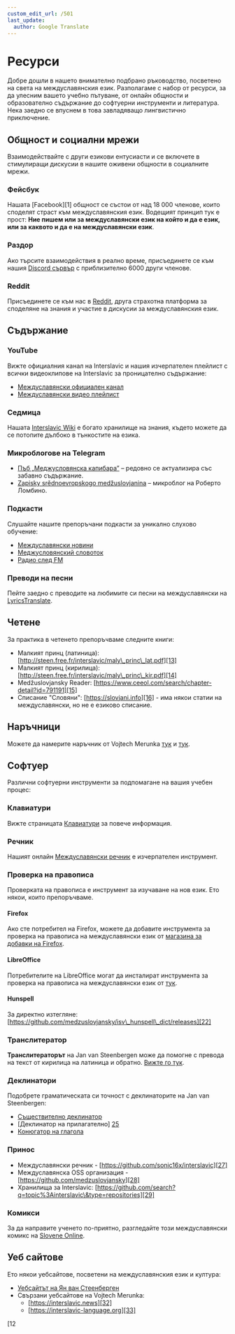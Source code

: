 ```yaml
---
custom_edit_url: /501
last_update:
  author: Google Translate
---
```


# Ресурси

Добре дошли в нашето внимателно подбрано ръководство, посветено на света на междуславянския език. Разполагаме с набор от ресурси, за да улесним вашето учебно пътуване, от онлайн общности и образователно съдържание до софтуерни инструменти и литература. Нека заедно се впуснем в това завладяващо лингвистично приключение.

## Общност и социални мрежи

Взаимодействайте с други езикови ентусиасти и се включете в стимулиращи дискусии в нашите оживени общности в социалните мрежи.

### Фейсбук

Нашата [Facebook][1] общност се състои от над 18 000 членове, които споделят страст към междуславянския език. Водещият принцип тук е прост: **Ние пишем или за междуславянски език на който и да е език, или за каквото и да е на междуславянски език**.

### Раздор

Ако търсите взаимодействия в реално време, присъединете се към нашия [Discord сървър][2] с приблизително 6000 други членове.

### Reddit

Присъединете се към нас в [Reddit][3], друга страхотна платформа за споделяне на знания и участие в дискусии за междуславянския език.

## Съдържание

### YouTube

Вижте официалния канал на Interslavic и нашия изчерпателен плейлист с всички видеоклипове на Interslavic за проницателно съдържание:

- [Междуславянски официален канал][4]
- [Междуславянски видео плейлист][5]

### Седмица

Нашата [Interslavic Wiki][6] е богато хранилище на знания, където можете да се потопите дълбоко в тънкостите на езика.

### Микроблогове на Telegram

- [Пъб „Меджусловянска капибара”][7] – редовно се актуализира със забавно съдържание.
- [Zapisky srědnoevropskogo medžuslovjanina][8] – микроблог на Роберто Ломбино.

### Подкасти

Слушайте нашите препоръчани подкасти за уникално слухово обучение:

- [Междуславянски новини][9]
- [Меджусловянский словоток][10]
- [Радио след FM][11]

### Преводи на песни

Пейте заедно с преводите на любимите си песни на междуславянски на [LyricsTranslate][12].

## Четене

За практика в четенето препоръчваме следните книги:

- Малкият принц (латиница): [http://steen.free.fr/interslavic/maly\_princ\_lat.pdf][13]
- Малкият принц (кирилица): [http://steen.free.fr/interslavic/maly\_princ\_kir.pdf][14]
- Medžuslovjansky Reader: [https://www.ceeol.com/search/chapter-detail?id=791191][15]
- Списание "Словяни": [https://slovjani.info][16] - има някои статии на междуславянски, но не е езиково списание.

## Наръчници

Можете да намерите наръчник от Vojtech Merunka [тук][17] и [тук][15].

## Софтуер

Различни софтуерни инструменти за подпомагане на вашия учебен процес:

### Клавиатури

Вижте страницата [Клавиатури][18] за повече информация.

### Речник

Нашият онлайн [Междуславянски речник][19] е изчерпателен инструмент.

### Проверка на правописа

Проверката на правописа е инструмент за изучаване на нов език. Ето някои, които препоръчваме.

#### Firefox

Ако сте потребител на Firefox, можете да добавите инструмента за проверка на правописа на междуславянски език от [магазина за добавки на Firefox][20].

#### LibreOffice

Потребителите на LibreOffice могат да инсталират инструмента за проверка на правописа на междуславянски език от [тук][21].

#### Hunspell

За директно изтегляне: [https://github.com/medzuslovjansky/isv\_hunspell\_dict/releases][22]

### Транслитератор

**Транслитераторът** на Jan van Steenbergen може да помогне с превода на текст от кирилица на латиница и обратно. [Вижте го тук][23].

### Деклинатори

Подобрете граматическата си точност с деклинаторите на Jan van Steenbergen:

- [Съществително деклинатор][24]
- [Деклинатор на прилагателно] [25]
- [Конюгатор на глагола][26]

### Принос

- Междуславянски речник - [https://github.com/sonic16x/interslavic][27]
- Междуславянска OSS организация - [https://github.com/medzuslovjansky][28]
- Хранилища за Interslavic: [https://github.com/search?q=topic%3Ainterslavic\&type=repositories][29]

### Комикси

За да направите ученето по-приятно, разгледайте този междуславянски комикс на [Slovene Online][30].

## Уеб сайтове

Ето някои уебсайтове, посветени на междуславянския език и култура:

- [Уебсайтът на Ян ван Стеенберген][31]
- Свързани уебсайтове на Vojtech Merunka:
  - [https://interslavic.news][32]
  - [https://interslavic-language.org][33]

[12

[2]: https://discord.com/invite/n3saqm27QW

[3]: https://www.reddit.com/r/interslavic/

[4]: https://www.youtube.com/channel/UCShYXuD2TyJlYd9UWUUiYiA

[5]: https://www.youtube.com/playlist?list=PLT_X5HnKrXoiL3a5oK9Tv977JI8ijvFNM

[6]: https://isv.miraheze.org/

[7]: https://t.me/interslavicthings

[8]: https://t.me/zapiskysm

[9]: https://interslavic.news/podkast

[10]: https://linktr.ee/medzuslovjansky.slovotok

[11]: https://tyflonet.com/siciliano/arhiv/

[12]: https://lyricstranslate.com/language/interslavic

[13]: http://steen.free.fr/interslavic/maly_princ_lat.pdf

[14]: http://steen.free.fr/interslavic/maly_princ_kir.pdf

[15]: https://www.ceeol.com/search/chapter-detail?id=791191

[16]: https://slovjani.info

[17]: https://www.patro.cz/interslavic-zonal-constructed-language/

[18]: ./keyboards.md

[19]: https://interslavic-dictionary.com/

[20]: https://addons.mozilla.org/en-US/firefox/addon/interslavic-spellcheck/

[21]: https://extensions.libreoffice.org/en/extensions/show/15995

[22]: https://github.com/medzuslovjansky/isv_hunspell_dict/releases

[23]: http://steen.free.fr/interslavic/transliterator.html

[24]: http://steen.free.fr/interslavic/declinator.html

[25]: http://steen.free.fr/interslavic/adjectivator.html

[26]: http://steen.free.fr/interslavic/conjugator.html

[27]: https://github.com/sonic16x/interslavic

[28]: https://github.com/medzuslovjansky

[29]: https://github.com/search?q=topic%3Ainterslavic&type=repositories

[30]: https://slovene.online/animation/1.0/msl/index.html

[31]: http://steen.free.fr/interslavic

[32]: https://interslavic.news

[33]: https://interslavic-language.org

